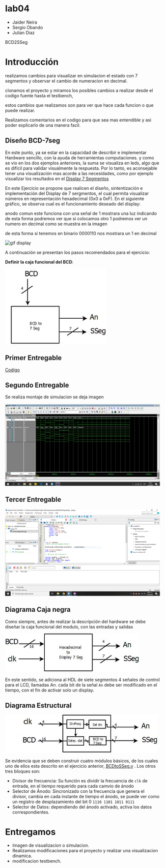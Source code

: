 # lab04

* Jaider Neira
* Sergio Obando
* Julian Diaz

BCD2SSeg

# Introducción


realizamos cambios para visualizar en simulacion el estado con 7 segmentos y observar el cambio de numeracion en decimal.

clonamos el proyecto y miramos los posibles cambios a realizar desde el codigo fuente hasta el testbench, 

estos cambios que realizamos son para ver que hace cada funcion o que puede realizar.

Realizamos comentarios en el codigo para que sea mas entendible y asi poder explicarlo de una manera facil.

## Diseño BCD-7seg

En este punto, ya se estar en la capacidad de describir e implementar Hardware sencillo, con la ayuda de herramientas computaciones.  y como se vio en los dos ejemplos anteriores, la suma se visualiza en leds,  algo que es difícil para  validar visualmente la respuesta. Por lo tanto, es aconsejable tener una visualización mas acorde a las necesidades, como por ejemplo  visualizar los resultados en el [ Display 7 Segmentos](https://en.wikipedia.org/wiki/Seven-segment_display) 

En este Ejercicio se propone que realicen el diseño, sintentización e implementación del Display de 7 sergmentos, el cual permita visualizar números  en representación hexadecimal (0x0 a 0xF).  En el siguiente gráfico, se observa cual es el funcionamiento deseado del display:

anodo comun este funciona con una señal de 1 mostrara una luz indicando de esta forma podremos ver que si colocamos otro 1 podremos ver un numero en decimal como se muestra en la imagen 

de esta forma si tenemos en binario 0000110 nos mostrara un 1 en decimal 


![gif display](https://upload.wikimedia.org/wikipedia/commons/2/2b/Seven_segment_display-animated.gif)


A continuación se presentan los pasos recomendados para el ejercicio:

**Definir la caja funcional del BCD**: 

![bcd_black](https://github.com/Fabeltranm/SPARTAN6-ATMEGA-MAX5864/blob/master/lab/lab03-BCD2SSeg/doc/BCD2SSeg.jpg)


## Primer Entregable

[Codigo](hdl/Lab4/BCDtoSSeg/BCDtoSSeg.v)


## Segundo Entregable

Se realiza montaje de simulacion se deja imagen 

![diagrama](https://github.com/ELINGAP-7545/lab04-grupo-1/blob/master/Imagenes/simulador.jpeg)

## Tercer Entregable

![Capture3](https://github.com/ELINGAP-7545/lab04-grupo-1/blob/master/Imagenes/Captura3.PNG)

## Diagrama Caja negra 

Como siempre, antes de realizar la descripción del hardware se debe diseñar la caja funcional del modulo, con las entradas y salidas

![diagrama caja negra ](https://github.com/Fabeltranm/SPARTAN6-ATMEGA-MAX5864/blob/master/lab/lab04_display_7segx4/doc/display_7segx4.jpg)

En este sentido, se adiciona al HDL de siete segmentos 4 señales de control para el LCD, llamadas An. cada bit de la señal `An` debe ser modificado en el tiempo, con el fin de activar solo un display.  

## Diagrama Estructural 

![estructural](https://github.com/Fabeltranm/SPARTAN6-ATMEGA-MAX5864/blob/master/lab/lab04_display_7segx4/doc/display_7segx4_Diag_Estructural.jpg)

Se evidencia que se deben construir cuatro módulos  básicos, de los cuales uno de ellos esta descrito en el ejercicio anterior, [BCDtoSSeg.v](https://github.com/Fabeltranm/SPARTAN6-ATMEGA-MAX5864/blob/master/lab/lab04_display_7segx4/src_ise_basys2/display_7segx4/BCDtoSSeg.v) . Los otros tres bloques son:

* Divisor de frecuencia: Su función es dividir la frecuencia de  `clk` de entrada, en el tiempo requerido para cada camvio de ánodo
* Selector de Ánodo: Sincronizado con la frecuencia  que genera el divisor, cambia en cada instante de tiempo el  ánodo, se puede ver como un registro de desplazamiento del bit 0 `1110 1101 1011 0111`
* Selector de Datos: dependiendo del ánodo activado, activa los datos correspondientes.

# Entregamos

* Imagen de visualizacion o simulacion.
* Realizamos modificaciones para el proyecto y realizar una visualizacion dinamica.
* modificacion testbench.

